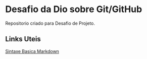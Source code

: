 # Desafio da Dio sobre Git/GitHub 
Repositorio criado para Desafio de Projeto.  

## Links Uteis 
[Sintaxe Basica Markdown](https://www.markdownguide.org/basic-syntax/)
